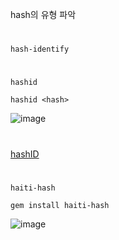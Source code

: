 hash의 유형 파악
#
`hash-identify`

#
`hashid`
```
hashid <hash>
```
![image](https://user-images.githubusercontent.com/61821641/150440391-84b9e141-4307-46c7-8212-c3e3d9a80c5d.png)

#
[hashID](https://github.com/psypanda/hashID)

#
`haiti-hash`
```
gem install haiti-hash 
```
![image](https://user-images.githubusercontent.com/61821641/151673362-a78030da-e18e-4ee9-b503-83fdc9f37751.png)

#